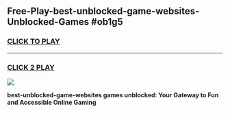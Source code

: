 
## Free-Play-best-unblocked-game-websites-Unblocked-Games #ob1g5
<h3>
<a href="https://news.freeplayer.one?title=best-unblocked-game-websites&ref=8M">CLICK TO PLAY</a></h3>
<hr>

<h3>
<a href="https://news.freeplayer.one?title=best-unblocked-game-websites&ref=8M">CLICK 2 PLAY</a>
  
</h3>

<a href="https://news.freeplayer.one?title=best-unblocked-game-websites&ref=8M"><img src="https://clearcache.store/games.png"></a>


**best-unblocked-game-websites games unblocked: Your Gateway to Fun and Accessible Online Gaming**
